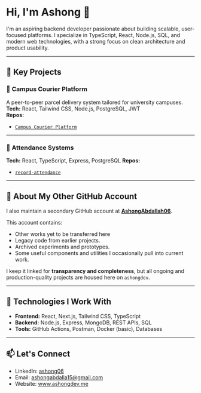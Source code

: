 # Hi, I'm Ashong 👋

I'm an aspiring backend developer passionate about building scalable, user-focused platforms. I specialize in TypeScript, React, Node.js, SQL, and modern web technologies, with a strong focus on clean architecture and product usability.

---

## 🔧 Key Projects

### 🧳 **Campus Courier Platform**  
A peer-to-peer parcel delivery system tailored for university campuses.  
**Tech:** React, Tailwind CSS, Node.js, PostgreSQL, JWT  
**Repos:**  
- [`Campus Courier Platform`](https://github.com/ashongdev/student-courier)   

---

### 🧠 **Attendance Systems**  
**Tech:** React, TypeScript, Express, PostgreSQL
**Repos:**  
- [`record-attendance`](https://github.com/ashongdev/attendance) 

---

## 🔗 About My Other GitHub Account

I also maintain a secondary GitHub account at [**AshongAbdallah06**](https://github.com/AshongAbdallah06).

This account contains:
- Other works yet to be transferred here
- Legacy code from earlier projects.
- Archived experiments and prototypes.
- Some useful components and utilities I occasionally pull into current work.

I keep it linked for **transparency and completeness**, but all ongoing and production-quality projects are housed here on `ashongdev`.

---

## 🚀 Technologies I Work With
- **Frontend:** React, Next.js, Tailwind CSS, TypeScript
- **Backend:** Node.js, Express, MongoDB, REST APIs, SQL
- **Tools:** GitHub Actions, Postman, Docker (basic), Databases

---

## 📫 Let's Connect
- LinkedIn: [ashong06](https://www.linkedin.com/in/ashong06/)
- Email: ashongabdalla15@gmail.com
- Website: www.ashongdev.me


